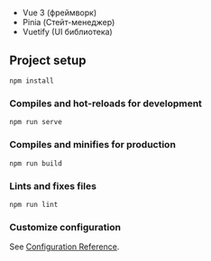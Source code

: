 #
- Vue 3 (фреймворк)
- Pinia (Стейт-менеджер)
- Vuetify (UI библиотека)

## Project setup
```
npm install
```

### Compiles and hot-reloads for development
```
npm run serve
```

### Compiles and minifies for production
```
npm run build
```

### Lints and fixes files
```
npm run lint
```

### Customize configuration
See [Configuration Reference](https://cli.vuejs.org/config/).
